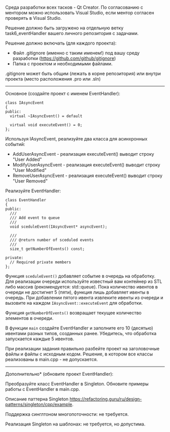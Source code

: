 Среда разработки всех тасков - Qt Creator. По согласованию с ментором можно использовать Visual Studio, если ментор согласен проверять в Visual Studio.

Решение должно быть загружено на отдельную ветку task6_eventHandler вашего личного репозитория с задачами.

Решение должно включать (для каждого проекта):
- Файл .gitignore (именно с таким именем!) под вашу среду разработки (https://github.com/github/gitignore)
- Папка с проектом и необходимыми файлами.

.gitignore может быть общим (лежать в корне репозитория) или внутри проекта (место расположения .pro или .sln)

-------------------------------------------

Основное (создайте проект с именем EventHandler):

  ```
  class IAsyncEvent
  {
  public:
    virtual ~IAsyncEvent() = default
   
    virtual void executeEvent() = 0;
  };
  ```

  Используя IAsyncEvent, реализуйте два класса для асинхронных событий:
  - AddUserAsyncEvent - реализация executeEvent() выводит строку "User Added"
  - ModifyUserAsyncEvent - реализация executeEvent() выводит строку "User Modified"
  - RemoveUserAsyncEvent - реализация executeEvent() выводит строку "User Removed"
  
  Реализуйте EventHandler:
  
  ```
  class EventHandler
  {
  public:
    ///
	/// Add event to queue
	///
    void sceduleEvent(IAsyncEvent* asyncEvent);
	
	///
	/// @return number of sceduled events
	///
	size_t getNumberOfEvents() const;

  private:
    // Required private members
  };
  ```

  Функция `sceduleEvent()` добавляет событие в очередь на обработку.
  Для реализации очереди используйте известный вам контейнер из STL либо массив (рекомендуется: std::queue).
  Пока количество ивентов в очереди не достигнет 5 (пяти), функция лишь добавляет ивенты в очередь.
  При добавлении пятого ивента извлеките ивенты из очереди и вызовите на каждом `IAsyncEvent::executeEvent` для обработки.
  
  Функция `getNumberOfEvents()` возвращает текущее количество элементов в очереди.
  
  В функции `main` создайте EventHandler и заполните его 10 (десятью) ивентами разных типов, созданных ранее.
  Убедитесь, что обработка запускается каждые 5 ивентов.
  
  При реализации задания правильно разбейте проект на заголовочные файлы и файлы с исходным кодом.
  Решение, в котором все классы реализованы в main.cpp - не допускается.
  
-------------------------------------------

Дополнительно* (обновите проект EventHandler):

Преобразуйте класс EventHandler в Singleton. Обновите примеры работы с EventHandler в main.cpp.

Описание паттерна Singleton https://refactoring.guru/ru/design-patterns/singleton/cpp/example.

Поддержка синглтоном многопоточности: не требуется.

Реализация Singleton на шаблонах: не требуется, но допустима.
